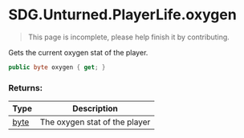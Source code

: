 # SDG.Unturned.PlayerLife.oxygen

> This page is incomplete, please help finish it by contributing.

Gets the current oxygen stat of the player.

```C#
public byte oxygen { get; }
```

### Returns:

Type | Description
------------ | -------------
[byte](https://docs.microsoft.com/en-us/dotnet/api/system.byte?view=netframework-3.5) | The oxygen stat of the player